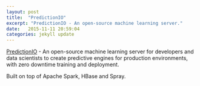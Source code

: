 ```yaml
---
layout: post
title:  "PredictionIO"
excerpt: "PredictionIO - An open-source machine learning server."
date:   2015-11-11 20:59:04
categories: jekyll update
---
```

[PredictionIO] - An open-source machine learning server for developers and data scientists to create predictive engines for production environments, with zero downtime training and deployment.

Built on top of Apache Spark, HBase and Spray.

[PredictionIO]:	https://prediction.io/
